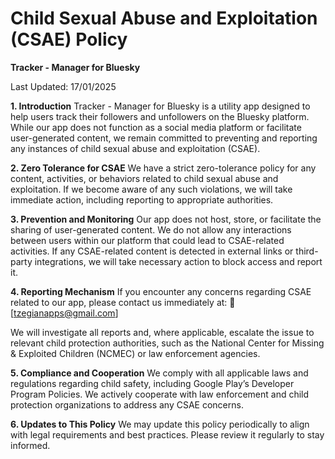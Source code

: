 # Child Sexual Abuse and Exploitation (CSAE) Policy

**Tracker - Manager for Bluesky**

Last Updated: 17/01/2025

**1. Introduction**
Tracker - Manager for Bluesky is a utility app designed to help users track their followers and unfollowers on the Bluesky platform. While our app does not function as a social media platform or facilitate user-generated content, we remain committed to preventing and reporting any instances of child sexual abuse and exploitation (CSAE).

**2. Zero Tolerance for CSAE**
We have a strict zero-tolerance policy for any content, activities, or behaviors related to child sexual abuse and exploitation. If we become aware of any such violations, we will take immediate action, including reporting to appropriate authorities.

**3. Prevention and Monitoring**
    Our app does not host, store, or facilitate the sharing of user-generated content.
    We do not allow any interactions between users within our platform that could lead to CSAE-related activities.
    If any CSAE-related content is detected in external links or third-party integrations, we will take necessary action to block access and report it.

**4. Reporting Mechanism**
If you encounter any concerns regarding CSAE related to our app, please contact us immediately at:
📧 [tzegianapps@gmail.com]

We will investigate all reports and, where applicable, escalate the issue to relevant child protection authorities, such as the National Center for Missing & Exploited Children (NCMEC) or law enforcement agencies.

**5. Compliance and Cooperation**
We comply with all applicable laws and regulations regarding child safety, including Google Play’s Developer Program Policies. We actively cooperate with law enforcement and child protection organizations to address any CSAE concerns.

**6. Updates to This Policy**
We may update this policy periodically to align with legal requirements and best practices. Please review it regularly to stay informed.
